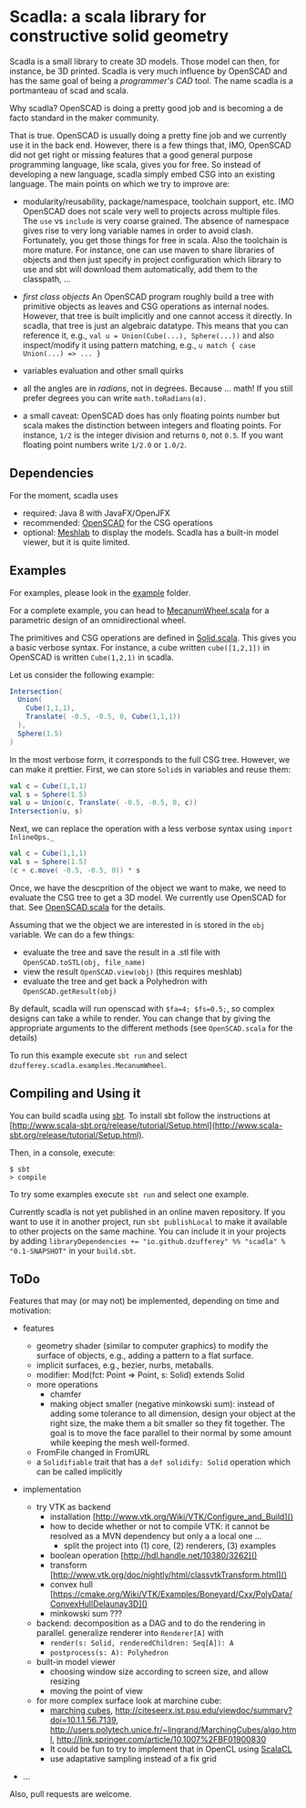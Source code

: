 # Scadla: a scala library for constructive solid geometry

Scadla is a small library to create 3D models.
Those model can then, for instance, be 3D printed.
Scadla is very much influence by OpenSCAD and has the same goal of being a _programmer's CAD_ tool.
The name scadla is a portmanteau of scad and scala.


Why scadla? OpenSCAD is doing a pretty good job and is becoming a de facto standard in the maker community.

That is true. OpenSCAD is usually doing a pretty fine job and we currently use it in the back end.
However, there is a few things that, IMO, OpenSCAD did not get right or missing features that a good general purpose programming language, like scala, gives you for free.
So instead of developing a new language, scadla simply embed CSG into an existing language.
The main points on which we try to improve are:

* modularity/reusability, package/namespace, toolchain support, etc. IMO OpenSCAD does not scale very well to projects across multiple files. The `use` vs `include` is very coarse grained. The absence of namespace gives rise to very long variable names in order to avoid clash. Fortunately, you get those things for free in scala. Also the toolchain is more mature. For instance, one can use maven to share libraries of objects and then just specify in project configuration which library to use and sbt will download them automatically, add them to the classpath, ...

* _first class objects_ An OpenSCAD program roughly build a tree with primitive objects as leaves and CSG operations as internal nodes. However, that tree is built implicitly and one cannot access it directly. In scadla, that tree is just an algebraic datatype. This means that you can reference it, e.g., `val u = Union(Cube(...), Sphere(...))` and also inspect/modify it using pattern matching, e.g., `u match { case Union(...) => ... }`

* variables evaluation and other small quirks

* all the angles are in _radians_, not in degrees. Because ... math! If you still prefer degrees you can write `math.toRadians(α)`.

* a small caveat: OpenSCAD does has only floating points number but scala makes the distinction between integers and floating points. For instance, `1/2` is the integer division and returns `0`, not `0.5`. If you want floating point numbers write `1/2.0` or `1.0/2`.

## Dependencies

For the moment, scadla uses
* required: Java 8 with JavaFX/OpenJFX
* recommended: [OpenSCAD](http://www.openscad.org/) for the CSG operations
* optional: [Meshlab](http://meshlab.sourceforge.net/) to display the models.
    Scadla has a built-in model viewer, but it is quite limited.


## Examples

For examples, please look in the [example](src/main/scala/dzufferey/scadla/examples) folder.

For a complete example, you can head to [MecanumWheel.scala](src/main/scala/dzufferey/scadla/examples/MecanumWheel.scala) for a parametric design of an omnidirectional wheel.

The primitives and CSG operations are defined in [Solid.scala](src/main/scala/dzufferey/scadla/Solid.scala).
This gives you a basic verbose syntax.
For instance, a cube written `cube([1,2,1])` in OpenSCAD is written `Cube(1,2,1)` in scadla.

Let us consider the following example:
```scala
Intersection(
  Union(
    Cube(1,1,1),
    Translate( -0.5, -0.5, 0, Cube(1,1,1))
  ),
  Sphere(1.5)
)
```
In the most verbose form, it corresponds to the full CSG tree.
However, we can make it prettier.
First, we can store `Solid`s in variables and reuse them:
```scala
val c = Cube(1,1,1)
val s = Sphere(1.5)
val u = Union(c, Translate( -0.5, -0.5, 0, c))
Intersection(u, s)
```
Next, we can replace the operation with a less verbose syntax using `import InlineOps._`
```scala
val c = Cube(1,1,1)
val s = Sphere(1.5)
(c + c.move( -0.5, -0.5, 0)) * s
```

Once, we have the descprition of the object we want to make, we need to evaluate the CSG tree to get a 3D model.
We currently use OpenSCAD for that.
See [OpenSCAD.scala](src/main/scala/dzufferey/scadla/backends/OpenSCAD.scala) for the details.

Assuming that we the object we are interested in is stored in the `obj` variable.
We can do a few things:
* evaluate the tree and save the result in a .stl file with `OpenSCAD.toSTL(obj, file_name)`
* view the result `OpenSCAD.view(obj)` (this requires meshlab)
* evaluate the tree and get back a Polyhedron with `OpenSCAD.getResult(obj)`

By default, scadla will run openscad with `$fa=4; $fs=0.5;`, so complex designs can take a while to render.
You can change that by giving the appropriate arguments to the different methods (see `OpenSCAD.scala` for the details)

To run this example execute `sbt run` and select `dzufferey.scadla.examples.MecanumWheel`.


## Compiling and Using it

You can build scadla using [sbt](http://www.scala-sbt.org/).
To install sbt follow the instructions at [http://www.scala-sbt.org/release/tutorial/Setup.html](http://www.scala-sbt.org/release/tutorial/Setup.html).

Then, in a console, execute:
```
$ sbt
> compile
```

To try some examples execute `sbt run` and select one example.

Currently scadla is not yet published in an online maven repository.
If you want to use it in another project, run `sbt publishLocal` to make it available to other projects on the same machine. You can include it in your projects by adding `libraryDependencies += "io.github.dzufferey" %% "scadla" % "0.1-SNAPSHOT"` in your `build.sbt`.


## ToDo

Features that may (or may not) be implemented, depending on time and motivation:

* features
  - geometry shader (similar to computer graphics) to modify the surface of objects, e.g., adding a pattern to a flat surface.
  - implicit surfaces, e.g., bezier, nurbs, metaballs.
  - modifier: Mod(fct: Point => Point, s: Solid) extends Solid
  - more operations
    * chamfer
    * making object smaller (negative minkowski sum): instead of adding some tolerance to all dimension, design your object at the right size, the make them a bit smaller so they fit together. The goal is to move the face parallel to their normal by some amount while keeping the mesh well-formed.
  - FromFile changed in FromURL
  - a `Solidifiable` trait that has a `def solidify: Solid` operation which can be called implicitly

* implementation
  - try VTK as backend
    * installation [http://www.vtk.org/Wiki/VTK/Configure_and_Build]()
    * how to decide whether or not to compile VTK: it cannot be resolved as a MVN dependency but only a a local one ...
      - split the project into (1) core, (2) renderers, (3) examples
    * boolean operation [http://hdl.handle.net/10380/3262]()
    * transform [http://www.vtk.org/doc/nightly/html/classvtkTransform.html]()
    * convex hull [https://cmake.org/Wiki/VTK/Examples/Boneyard/Cxx/PolyData/ConvexHullDelaunay3D]()
    * minkowski sum ???
  - backend: decomposition as a DAG and to do the rendering in parallel.
     generalize renderer into `Renderer[A]` with
      * `render(s: Solid, renderedChildren: Seq[A]): A`
      * `postprocess(s: A): Polyhedron`
  - built-in model viewer
    * choosing window size according to screen size, and allow resizing
    * moving the point of view
  - for more complex surface look at marchine cube:
    * [marching cubes](https://en.wikipedia.org/wiki/Marching_cubes), http://citeseerx.ist.psu.edu/viewdoc/summary?doi=10.1.1.56.7139, http://users.polytech.unice.fr/~lingrand/MarchingCubes/algo.html, http://link.springer.com/article/10.1007%2FBF01900830
    * It could be fun to try to implement that in OpenCL using [ScalaCL](https://github.com/nativelibs4java/ScalaCL)
    * use adaptative sampling instead of a fix grid

* ...

Also, pull requests are welcome.

